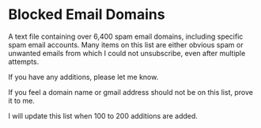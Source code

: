 # Blocked Email Domains
A text file containing over 6,400 spam email domains, including specific spam email accounts.  Many items on this list are either obvious spam or unwanted emails from which I could not unsubscribe, even after multiple attempts.

If you have any additions, please let me know.

If you feel a domain name or gmail address should not be on this list, prove it to me.

I will update this list when 100 to 200 additions are added.
